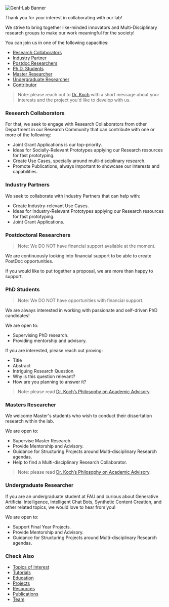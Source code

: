 ![GenI-Lab Banner](./images/genilab-banner.png)


Thank you for your interest in collaborating with our lab!

We strive to bring together like-minded innovators and Multi-Disciplinary research groups to make our work meaningful for the society!

You can join us in one of the following capacities:

* [Research Collaborators](#research-collaborators)
* [Industry Partner](#industry-partner)
* [Postdoc Researchers](#postdoctoral-researchers)
* [Ph.D. Students](#phd-students)
* [Master Researcher](#master-researcher)
* [Undergraduate Researcher](#undergradute-researcher)
* [Contributor](./contribute.md)


> Note: please reach out to [Dr. Koch](https://www.fau.edu/engineering/directory/faculty/koch/) with a short message about your interests and the project you'd like to develop with us.

<!--
### Project Ideas

* [BlueSky Ideas](https://padlet.com/generativeintelligencelab/ideas): these are less technical projects developed in collaboration with multidisciplinary researchers. Ideal for creative thinkers and those interested in broader social, philosophical, or artistic implications of Generative Intelligence.

* [Use Case Compendium](xxx): provides a practical catalog of real-world use cases aimed at guiding applied exercises and lightweight experiments. These are suitable for people looking to understand or demonstrate the value of generative systems in business or everyday settings.

* [Research Project Ideas](xxx): these projects are more complex and focus on pushing the boundaries of generative models, learning dynamics, or system safety. For those interested in foundational research, algorithmic innovation, or system-level thinking.
-->

### Research Collaborators


For that, we seek to engage with Research Collaborators from other Department in our Research Community that can contribute with one or more of the following:

* Joint Grant Applications is our top-priority.
* Ideas for Socially-Relevant Prototypes applying our Research resources for fast prototyping.
* Create Use Cases, specially around multi-disciplinary research.
* Promote Publications, always important to showcase our interests and capabilities.


### Industry Partners

We seek to collaborate with Industry Partners that can help with:

* Create Industry-relevant Use Cases.
* Ideas for Industry-Relevant Prototypes applying our Research resources for fast prototyping.
* Joint Grant Applications.


### Postdoctoral Researchers

> Note: We DO NOT have financial support available at the moment.

We are continuously looking into financial support to be able to create PostDoc opportunities. 

If you would like to put together a proposal, we are more than happy to support.


### PhD Students

> Note: We DO NOT have opportunities with financial support. 

We are always interested in working with passionate and self-driven PhD candidates!

We are open to:
* Supervising PhD research.
* Providing mentorship and advisory.

If you are interested, please reach out proving:
* Title 
* Abstract
* Intriguing Research Question
* Why is this question relevant?
* How are you planning to answer it?

> Note: please read [Dr. Koch’s Philosophy on Academic Advisory](https://genilab.medium.com/my-philosophy-on-academic-advisory-3b3160e05104).


### Masters Researcher

We welcome Master's students who wish to conduct their dissertation research within the lab. 

We are open to:
* Supervise Master Research.
* Provide Mentorship and Advisory.
* Guidance for Structuring Projects around Multi-disciplinary Research agendas.
* Help to find a Multi-disciplinary Research Collaborator.

> Note: please read [Dr. Koch’s Philosophy on Academic Advisory](https://genilab.medium.com/my-philosophy-on-academic-advisory-3b3160e05104).


### Undergraduate Researcher

If you are an undergraduate student at FAU and curious about Generative Artificial Intelligence, Intelligent Chat Bots, Synthetic Content Creation, and other related topics, we would love to hear from you! 

We are open to:
* Support Final Year Projects.
* Provide Mentorship and Advisory.
* Guidance for Structuring Projects around Multi-disciplinary Research agendas.



### Check Also

* [Topics of Interest](./projects.md#topics-of-interest)
* [Tutorials](./knowledge.md#tutorials)
* [Education](./knowledge.md#education)
* [Projects](./projects.md)
* [Resources](./projects.md#resources) 
* [Publications](./knowledge.md#publications)
* [Team](./people.html)


